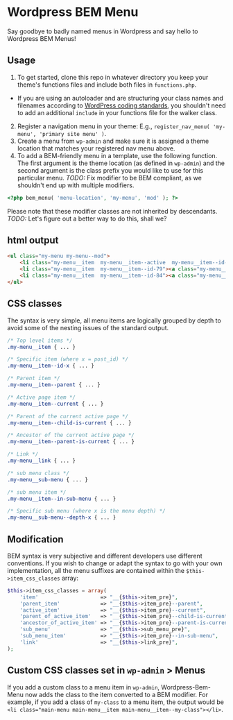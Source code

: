 # Wordpress BEM Menu

Say goodbye to badly named menus in Wordpress and say hello to Wordpress BEM Menus!

## Usage

1. To get started, clone this repo in whatever directory you keep your theme's functions files and include both files in `functions.php`.
  * If you are using an autoloader and are structuring your class names and filenames according to [WordPress coding standards](https://make.wordpress.org/core/handbook/best-practices/coding-standards/php/#naming-conventions), you shouldn't need to add an additional `include` in your functions file for the walker class.
2. Register a navigation menu in your theme: E.g., `register_nav_menu( 'my-menu', 'primary site menu' )`.
3. Create a menu from `wp-admin` and make sure it is assigned a theme location that matches your registered nav menu above.
4. To add a BEM-friendly menu in a template, use the following function. The first argument is the theme location (as defined in `wp-admin`) and the second argument is the class prefix you would like to use for this particular menu. *TODO:* Fix modifier to be BEM compliant, as we shouldn't end up with multiple modifiers.

```php
<?php bem_menu( 'menu-location', 'my-menu', 'mod' ); ?>
```

Please note that these modifier classes are not inherited by descendants. *TODO:* Let's figure out a better way to do this, shall we?

## html output
```html
<ul class="my-menu my-menu--mod">
	<li class="my-menu__item  my-menu__item--active  my-menu__item--id-78"><a class="my-menu__link" href="#">Home</a></li>
	<li class="my-menu__item  my-menu__item--id-79"><a class="my-menu__link" href="#">Page 2</a></li>
	<li class="my-menu__item  my-menu__item--id-84"><a class="my-menu__link" href="#">Page 3</a></li>
</ul>
```

## CSS classes

The syntax is very simple, all menu items are logically grouped by depth to avoid some of the nesting issues of the standard output.

```css
/* Top level items */
.my-menu__item { ... }

/* Specific item (where x = post_id) */
.my-menu__item--id-x { ... }

/* Parent item */
.my-menu__item--parent { ... }

/* Active page item */
.my-menu__item--current { ... }

/* Parent of the current active page */
.my-menu__item--child-is-current { ... }

/* Ancestor of the current active page */
.my-menu__item--parent-is-current { ... }

/* Link */
.my-menu__link { ... }

/* sub menu class */
.my-menu__sub-menu { ... }

/* sub menu item */
.my-menu__item--in-sub-menu { ... }

/* Specific sub menu (where x is the menu depth) */
.my-menu__sub-menu--depth-x { ... }

```

## Modification

BEM syntax is very subjective and different developers use different conventions. If you wish to change or adapt the syntax to go with your own implementation, all the menu suffixes are contained within the `$this->item_css_classes` array:

```php
$this->item_css_classes = array(
	'item'                    => "__{$this->item_pre}",
	'parent_item'             => "__{$this->item_pre}--parent",
	'active_item'             => "__{$this->item_pre}--current",
	'parent_of_active_item'   => "__{$this->item_pre}--child-is-current",
	'ancestor_of_active_item' => "__{$this->item_pre}--parent-is-current",
	'sub_menu'                => "__{$this->sub_menu_pre}",
	'sub_menu_item'           => "__{$this->item_pre}--in-sub-menu",
	'link'                    => "__{$this->link_pre}",
);

```

## Custom CSS classes set in `wp-admin` > Menus

If you add a custom class to a menu item in `wp-admin`, Wordpress-Bem-Menu now adds the class to the item converted to a BEM modifier. For example, if you add a class of `my-class` to a menu item, the output would be `<li class="main-menu main-menu__item main-menu__item--my-class"></li>`.
